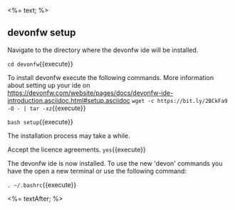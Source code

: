 <%= text; %>

## devonfw setup

Navigate to the directory where the devonfw ide will be installed.

`cd devonfw`{{execute}}


To install devonfw execute the following commands. More information about setting up your ide on https://devonfw.com/website/pages/docs/devonfw-ide-introduction.asciidoc.html#setup.asciidoc
`wget -c https://bit.ly/2BCkFa9 -O - | tar -xz`{{execute}}

`bash setup`{{execute}}

The installation process may take a while.

Accept the licence agreements.
`yes`{{execute}}

The devonfw ide is now installed. To use the new 'devon' commands you have the open a new terminal or use the following command:

`. ~/.bashrc`{{execute}}

<%= textAfter; %>